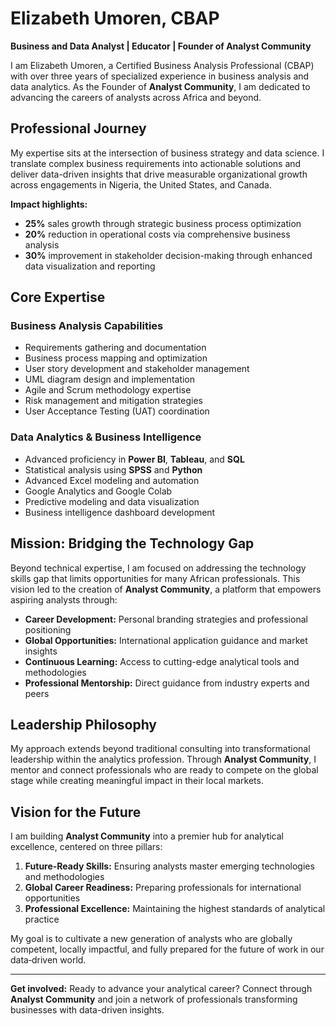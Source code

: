 # Elizabeth Umoren, CBAP
**Business and Data Analyst | Educator | Founder of Analyst Community**

I am Elizabeth Umoren, a Certified Business Analysis Professional (CBAP) with over three years of specialized experience in business analysis and data analytics. As the Founder of **Analyst Community**, I am dedicated to advancing the careers of analysts across Africa and beyond.

## Professional Journey
My expertise sits at the intersection of business strategy and data science. I translate complex business requirements into actionable solutions and deliver data-driven insights that drive measurable organizational growth across engagements in Nigeria, the United States, and Canada.

**Impact highlights:**
- **25%** sales growth through strategic business process optimization  
- **20%** reduction in operational costs via comprehensive business analysis  
- **30%** improvement in stakeholder decision-making through enhanced data visualization and reporting  

## Core Expertise

### Business Analysis Capabilities
- Requirements gathering and documentation  
- Business process mapping and optimization  
- User story development and stakeholder management  
- UML diagram design and implementation  
- Agile and Scrum methodology expertise  
- Risk management and mitigation strategies  
- User Acceptance Testing (UAT) coordination  

### Data Analytics & Business Intelligence
- Advanced proficiency in **Power BI**, **Tableau**, and **SQL**  
- Statistical analysis using **SPSS** and **Python**  
- Advanced Excel modeling and automation  
- Google Analytics and Google Colab  
- Predictive modeling and data visualization  
- Business intelligence dashboard development  

## Mission: Bridging the Technology Gap
Beyond technical expertise, I am focused on addressing the technology skills gap that limits opportunities for many African professionals. This vision led to the creation of **Analyst Community**, a platform that empowers aspiring analysts through:

- **Career Development:** Personal branding strategies and professional positioning  
- **Global Opportunities:** International application guidance and market insights  
- **Continuous Learning:** Access to cutting-edge analytical tools and methodologies  
- **Professional Mentorship:** Direct guidance from industry experts and peers  

## Leadership Philosophy
My approach extends beyond traditional consulting into transformational leadership within the analytics profession. Through **Analyst Community**, I mentor and connect professionals who are ready to compete on the global stage while creating meaningful impact in their local markets.

## Vision for the Future
I am building **Analyst Community** into a premier hub for analytical excellence, centered on three pillars:

1. **Future-Ready Skills:** Ensuring analysts master emerging technologies and methodologies  
2. **Global Career Readiness:** Preparing professionals for international opportunities  
3. **Professional Excellence:** Maintaining the highest standards of analytical practice  

My goal is to cultivate a new generation of analysts who are globally competent, locally impactful, and fully prepared for the future of work in our data‑driven world.

---

**Get involved:** Ready to advance your analytical career? Connect through **Analyst Community** and join a network of professionals transforming businesses with data-driven insights.
